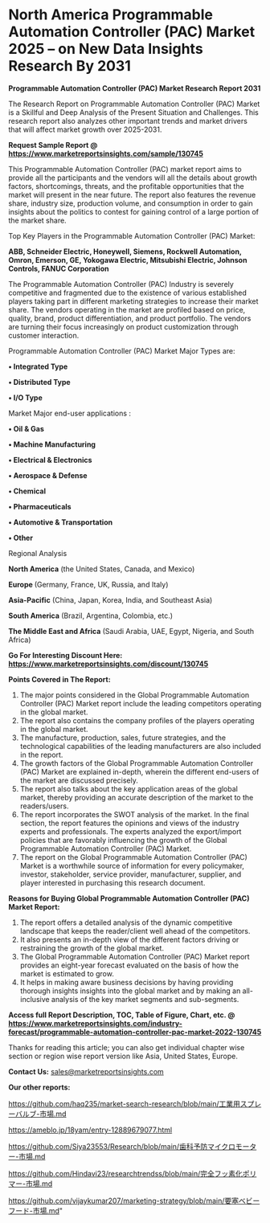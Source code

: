 # North America Programmable Automation Controller (PAC) Market 2025 – on New Data Insights Research By 2031

<strong>Programmable Automation Controller (PAC) Market Research Report 2031</strong>

The Research Report on Programmable Automation Controller (PAC) Market is a Skillful and Deep Analysis of the Present Situation and Challenges. This research report also analyzes other important trends and market drivers that will affect market growth over 2025-2031.

<strong>Request Sample Report @ <a href=https://www.marketreportsinsights.com/sample/130745>https://www.marketreportsinsights.com/sample/130745</a></strong>

This Programmable Automation Controller (PAC) market report aims to provide all the participants and the vendors will all the details about growth factors, shortcomings, threats, and the profitable opportunities that the market will present in the near future. The report also features the revenue share, industry size, production volume, and consumption in order to gain insights about the politics to contest for gaining control of a large portion of the market share.

Top Key Players in the Programmable Automation Controller (PAC) Market:

<strong>ABB, Schneider Electric, Honeywell, Siemens, Rockwell Automation, Omron, Emerson, GE, Yokogawa Electric, Mitsubishi Electric, Johnson Controls, FANUC Corporation</strong>

The Programmable Automation Controller (PAC) Industry is severely competitive and fragmented due to the existence of various established players taking part in different marketing strategies to increase their market share. The vendors operating in the market are profiled based on price, quality, brand, product differentiation, and product portfolio. The vendors are turning their focus increasingly on product customization through customer interaction.

Programmable Automation Controller (PAC) Market Major Types are:

<strong>• Integrated Type

• Distributed Type

• I/O Type</strong>

Market Major end-user applications :

<strong>• Oil & Gas

• Machine Manufacturing

• Electrical & Electronics

• Aerospace & Defense

• Chemical

• Pharmaceuticals

• Automotive & Transportation

• Other</strong>

Regional Analysis

</u><strong><b>North America</b></strong> (the United States, Canada, and Mexico)

<strong><b>Europe </b></strong>(Germany, France, UK, Russia, and Italy)

<strong><b>Asia-Pacific</b></strong> (China, Japan, Korea, India, and Southeast Asia)

<strong><b>South America</b></strong> (Brazil, Argentina, Colombia, etc.)

<strong><b>The Middle East and Africa</b></strong> (Saudi Arabia, UAE, Egypt, Nigeria, and South Africa)

<strong>Go For Interesting Discount Here: <a href=https://www.marketreportsinsights.com/discount/130745>https://www.marketreportsinsights.com/discount/130745</a></strong>

<strong>Points Covered in The Report:</strong>
<ol>
  <li>The major points considered in the Global Programmable Automation Controller (PAC) Market report include the leading competitors operating in the global market.</li>
  <li>The report also contains the company profiles of the players operating in the global market.</li>
  <li>The manufacture, production, sales, future strategies, and the technological capabilities of the leading manufacturers are also included in the report.</li>
  <li>The growth factors of the Global Programmable Automation Controller (PAC) Market are explained in-depth, wherein the different end-users of the market are discussed precisely.</li>
  <li>The report also talks about the key application areas of the global market, thereby providing an accurate description of the market to the readers/users.</li>
  <li>The report incorporates the SWOT analysis of the market. In the final section, the report features the opinions and views of the industry experts and professionals. The experts analyzed the export/import policies that are favorably influencing the growth of the Global Programmable Automation Controller (PAC) Market.</li>
  <li>The report on the Global Programmable Automation Controller (PAC) Market is a worthwhile source of information for every policymaker, investor, stakeholder, service provider, manufacturer, supplier, and player interested in purchasing this research document.</li>
</ol>
<strong>Reasons for Buying Global Programmable Automation Controller (PAC) Market Report:</strong>

<ol>
  <li>The report offers a detailed analysis of the dynamic competitive landscape that keeps the reader/client well ahead of the competitors.</li>
  <li>It also presents an in-depth view of the different factors driving or restraining the growth of the global market.</li>
  <li>The Global Programmable Automation Controller (PAC) Market report provides an eight-year forecast evaluated on the basis of how the market is estimated to grow.</li>
  <li>It helps in making aware business decisions by having providing thorough insights insights into the global market and by making an all-inclusive analysis of the key market segments and sub-segments.</li>
</ol>
<strong>Access full Report Description, TOC, Table of Figure, Chart, etc. @ <a href=https://www.marketreportsinsights.com/industry-forecast/programmable-automation-controller-pac-market-2022-130745>https://www.marketreportsinsights.com/industry-forecast/programmable-automation-controller-pac-market-2022-130745</a></strong>


Thanks for reading this article; you can also get individual chapter wise section or region wise report version like Asia, United States, Europe.

<strong>Contact Us:</strong>
sales@marketreportsinsights.com

<strong>Our other reports:</strong>

<a href=https://github.com/haq235/market-search-research/blob/main/工業用スプレーバルブ-市場.md>https://github.com/haq235/market-search-research/blob/main/工業用スプレーバルブ-市場.md</a>

<a href=https://ameblo.jp/18yam/entry-12889679077.html>https://ameblo.jp/18yam/entry-12889679077.html</a>

<a href=https://github.com/Siya23553/Research/blob/main/歯科予防マイクロモーター-市場.md>https://github.com/Siya23553/Research/blob/main/歯科予防マイクロモーター-市場.md</a>

<a href=https://github.com/Hindavi23/researchtrendss/blob/main/完全フッ素化ポリマー-市場.md>https://github.com/Hindavi23/researchtrendss/blob/main/完全フッ素化ポリマー-市場.md</a>

<a href=https://github.com/vijaykumar207/marketing-strategy/blob/main/要塞ベビーフード-市場.md>https://github.com/vijaykumar207/marketing-strategy/blob/main/要塞ベビーフード-市場.md</a>"
